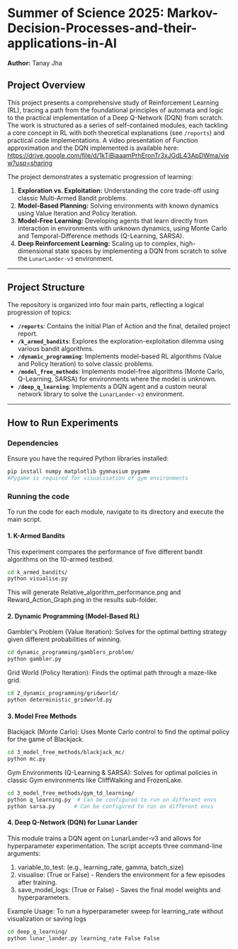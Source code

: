 # Summer of Science 2025: Markov-Decision-Processes-and-their-applications-in-AI
**Author:** Tanay Jha

## Project Overview
This project presents a comprehensive study of Reinforcement Learning (RL), tracing a path from the foundational principles of automata and logic to the practical implementation of a Deep Q-Network (DQN) from scratch. The work is structured as a series of self-contained modules, each tackling a core concept in RL with both theoretical explanations (see `/reports`) and practical code implementations. A video presentation of Function approximation and the DQN implemented is available here: https://drive.google.com/file/d/1kTiBiaaamPrhEronTr3xJGdL43ApDWma/view?usp=sharing

The project demonstrates a systematic progression of learning:
1.  **Exploration vs. Exploitation:** Understanding the core trade-off using classic Multi-Armed Bandit problems.
2.  **Model-Based Planning:** Solving environments with known dynamics using Value Iteration and Policy Iteration.
3.  **Model-Free Learning:** Developing agents that learn directly from interaction in environments with unknown dynamics, using Monte Carlo and Temporal-Difference methods (Q-Learning, SARSA).
4.  **Deep Reinforcement Learning:** Scaling up to complex, high-dimensional state spaces by implementing a DQN from scratch to solve the `LunarLander-v3` environment.

---

## Project Structure
The repository is organized into four main parts, reflecting a logical progression of topics:

- **`/reports`**: Contains the initial Plan of Action and the final, detailed project report.
- **`/k_armed_bandits`**: Explores the exploration-exploitation dilemma using various bandit algorithms.
- **`/dynamic_programming`**: Implements model-based RL algorithms (Value and Policy Iteration) to solve classic problems.
- **`/model_free_methods`**: Implements model-free algorithms (Monte Carlo, Q-Learning, SARSA) for environments where the model is unknown.
- **`/deep_q_learning`**: Implements a DQN agent and a custom neural network library to solve the `LunarLander-v3` environment.

---

## How to Run Experiments
### Dependencies
Ensure you have the required Python libraries installed:
```bash
pip install numpy matplotlib gymnasium pygame
#Pygame is required for visualisation of gym environments
```
### Running the code
To run the code for each module, navigate to its directory and execute the main script.
#### 1. K-Armed Bandits
This experiment compares the performance of five different bandit algorithms on the 10-armed testbed.
```bash
cd k_armed_bandits/
python visualise.py
```
This will generate Relative_algorithm_performance.png and Reward_Action_Graph.png in the results sub-folder.

#### 2. Dynamic Programming (Model-Based RL)

Gambler's Problem (Value Iteration): Solves for the optimal betting strategy given different probabilities of winning.
```bash
cd dynamic_programming/gamblers_problem/
python gambler.py
```

Grid World (Policy Iteration): Finds the optimal path through a maze-like grid.
```bash
cd 2_dynamic_programming/gridworld/
python deterministic_gridworld.py
```
#### 3. Model Free Methods
Blackjack (Monte Carlo): Uses Monte Carlo control to find the optimal policy for the game of Blackjack.
```bash
cd 3_model_free_methods/blackjack_mc/
python mc.py
```
Gym Environments (Q-Learning & SARSA): Solves for optimal policies in classic Gym environments like CliffWalking and FrozenLake.
```bash
cd 3_model_free_methods/gym_td_learning/
python q_learning.py  # Can be configured to run on different envs
python sarsa.py      # Can be configured to run on different envs
```

#### 4. Deep Q-Network (DQN) for Lunar Lander
This module trains a DQN agent on LunarLander-v3 and allows for hyperparameter experimentation. The script accepts three command-line arguments:

1. variable_to_test: (e.g., learning_rate, gamma, batch_size)
2. visualise: (True or False) - Renders the environment for a few episodes after training.
3. save_model_logs: (True or False) - Saves the final model weights and hyperparameters.

Example Usage: To run a hyperparameter sweep for learning_rate without visualization or saving logs
```bash
cd deep_q_learning/
python lunar_lander.py learning_rate False False
```
